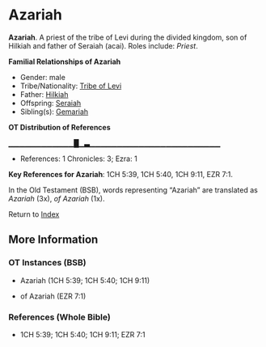 # Azariah
**Azariah**. 
A priest of the tribe of Levi during the divided kingdom, son of Hilkiah and father of Seraiah (acai). 
Roles include: 
_Priest_. 




**Familial Relationships of Azariah**


* Gender: male
* Tribe/Nationality: [Tribe of Levi](../../../groups/md/acai/Levi.md)
* Father: [Hilkiah](Hilkiah.2.md)
* Offspring: [Seraiah](Seraiah.2.md)
* Sibling(s): [Gemariah](Gemariah.md)


**OT Distribution of References**

▁▁▁▁▁▁▁▁▁▁▁▁█▁▃▁▁▁▁▁▁▁▁▁▁▁▁▁▁▁▁▁▁▁▁▁▁▁▁
* References: 1 Chronicles: 3; Ezra: 1



**Key References for Azariah**: 
1CH 5:39, 1CH 5:40, 1CH 9:11, EZR 7:1. 


In the Old Testament (BSB), words representing “Azariah” are translated as 
*Azariah* (3x), *of Azariah* (1x). 




Return to [Index](00-Index.md)

## More Information

### OT Instances (BSB)

* Azariah (1CH 5:39; 1CH 5:40; 1CH 9:11)

* of Azariah (EZR 7:1)



### References (Whole Bible)

* 1CH 5:39; 1CH 5:40; 1CH 9:11; EZR 7:1



